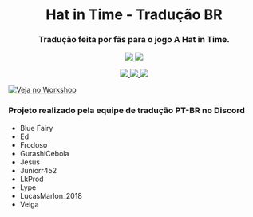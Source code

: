 <h1 align="center"> Hat in Time - Tradução BR </h1>

<h3 align="center"> Tradução feita por fãs para o jogo A Hat in Time. </h3>

<p align="center">
  <a href="https://steamcommunity.com/sharedfiles/filedetails/?id=1331633589">
    <img src="https://img.shields.io/badge/STEAM-DOWNLOAD-brightgreen.svg?style=for-the-badge&logo=steam&logoColor=white&logoWidth=20">
  </a>
  <a href="https://github.com/Juniorr452/Hat-in-Time-BR-Translation/releases">
    <img src="https://img.shields.io/badge/GITHUB-DOWNLOAD-brightgreen.svg?style=for-the-badge&logo=github&logoColor=white&logoWidth=20">
  </a>
</p>

<p align="center">
  <a href="https://steamcommunity.com/sharedfiles/filedetails/?id=1331633589">
    <img src="https://img.shields.io/steam/downloads/1331633589.svg">
  </a>
  <a href="https://steamcommunity.com/sharedfiles/filedetails/?id=1331633589">
    <img src="https://img.shields.io/steam/favorites/1331633589.svg">
  </a>
  <a href="https://steamcommunity.com/sharedfiles/filedetails/?id=1331633589">
    <img src="https://img.shields.io/steam/size/1331633589.svg">
  </a>
</p>

[![Veja no Workshop](https://steamuserimages-a.akamaihd.net/ugc/964224721590050214/B80F778EBC3FC9BD54D269D17A1CEC13F0D955D2/)](https://steamcommunity.com/sharedfiles/filedetails/?id=1331633589&tscn=1538414861)

### Projeto realizado pela equipe de tradução PT-BR no Discord
* Blue Fairy
* Ed
* Frodoso
* GurashiCebola
* Jesus
* Juniorr452
* LkProd
* Lype
* LucasMarlon_2018
* Veiga
